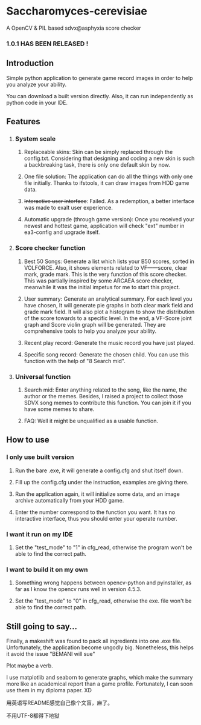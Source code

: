 # Saccharomyces-cerevisiae

A OpenCV &amp; PIL based sdvx@asphyxia score checker

### 1.0.1 HAS BEEN RELEASED !

## Introduction

Simple python application to generate game record images in order to help you analyze your ability.

You can download a built version directly. Also, it can run independently as python code in your IDE.

## Features

1. ### System scale

   1. Replaceable skins: Skin can be simply replaced through the config.txt. Considering that designing and coding a new skin is such a backbreaking task, there is only one default skin by now.
   
   2. One file solution: The application can do all the things with only one file initially. Thanks to ifstools, it can draw images from HDD game data. 

   3. ~~Interactive user interface~~: Failed. As a redemption, a better interface was made to exalt user experience.
   
   4. Automatic upgrade (through game version): Once you received your newest and hottest game, application will check "ext" number in ea3-config and upgrade itself.

2. ### Score checker function

   1. Best 50 Songs: Generate a list which lists your B50 scores, sorted in VOLFORCE. Also, it shows elements related to VF——score, clear mark, grade mark.
      This is the very function of this score checker. This was partially inspired by some ARCAEA score checker, meanwhile it was the initial impetus for me to start this project.
   
   2. User summary: Generate an analytical summary. For each level you have chosen, It will generate pie graphs in both clear mark field and grade mark field. It will also plot a histogram to show the distribution of the score towards to a specific level. In the end, a VF-Score joint graph and Score violin graph will be generated. They are comprehensive tools to help you analyze your ability.

   3. Recent play record: Generate the music record you have just played. 
   
   4. Specific song record: Generate the chosen child. You can use this function with the help of "8 Search mid".

3. ### Universal function

   1. Search mid: Enter anything related to the song, like the name, the author or the memes. Besides, I raised a project to collect those SDVX song memes to contribute this function. You can join it if you have some memes to share.
   
   2. FAQ: Well it might be unqualified as a usable function.

## How to use

### I only use built version

   1. Run the bare .exe, it will generate a config.cfg and shut itself down.
      
   2. Fill up the config.cfg under the instruction, examples are giving there.
      
   3. Run the application again, it will initialize some data, and an image archive automatically from your HDD game.
      
   4. Enter the number correspond to the function you want. It has no interactive interface, thus you should enter your operate number.

### I want it run on my IDE

   1. Set the "test_mode" to "1" in cfg_read, otherwise the program won't be able to find the correct path.

### I want to build it on my own

   1. Something wrong happens between opencv-python and pyinstaller, as far as I know the opencv runs well in version 4.5.3.

   2. Set the "test_mode" to "0" in cfg_read, otherwise the exe. file won't be able to find the correct path.

## Still going to say…

Finally, a makeshift was found to pack all ingredients into one .exe file. Unfortunately, the application become ungodly big. Nonetheless, this helps it avoid the issue "BEMANI will sue"

Plot maybe a verb.

I use matplotlib and seaborn to generate graphs, which make the summary more like an academical report than a game profile. Fortunately, I can soon use them in my diploma paper. XD

用英语写README感觉自己像个文盲，麻了。

不用UTF-8都得下地狱
